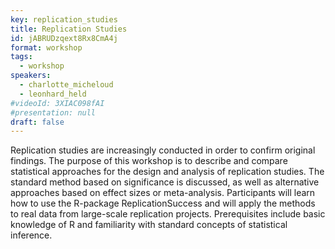 ```yaml
---
key: replication_studies
title: Replication Studies
id: jABRUDzqext8Rx8CmA4j
format: workshop
tags:
  - workshop
speakers:
  - charlotte_micheloud
  - leonhard_held
#videoId: 3XIAC098fAI
#presentation: null
draft: false
---
```


Replication studies are increasingly conducted in order to confirm original findings. The
purpose of this workshop is to describe and compare statistical approaches for the design and analysis
of replication studies. The standard method based on significance is discussed, as well as alternative
approaches based on effect sizes or meta-analysis. Participants will learn how to use the R-package
ReplicationSuccess and will apply the methods to real data from large-scale replication projects.
Prerequisites include basic knowledge of R and familiarity with standard concepts of statistical
inference.
